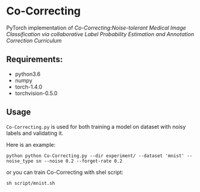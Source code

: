 # Co-Correcting

PyTorch implementation of *Co-Correcting:Noise-tolerant Medical Image Classification via collaborative Label Probability Estimation and Annotation Correction Curriculum*

## Requirements:

+ python3.6
+ numpy
+ torch-1.4.0
+ torchvision-0.5.0

## Usage

`Co-Correcting.py` is used for both training a model on dataset with noisy labels and validating it.

Here is an example:

```shell
python python Co-Correcting.py --dir experiment/ --dataset 'mnist' --noise_type sn --noise 0.2 --forget-rate 0.2
```

or you can train Co-Correcting with shel script:

```shell
sh script/mnist.sh
```

